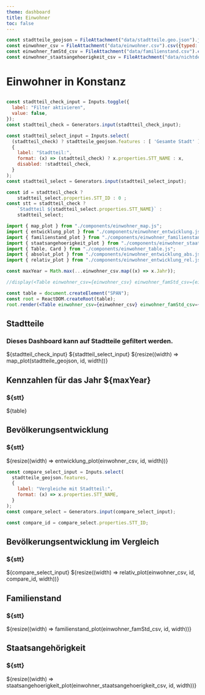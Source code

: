 ```yaml
---
theme: dashboard
title: Einwohner
toc: false
---
```


```js
const stadtteile_geojson = FileAttachment("data/stadtteile.geo.json").json();
const einwohner_csv = FileAttachment("data/einwohner.csv").csv({typed: true});
const einwohner_famStd_csv = FileAttachment("data/familienstand.csv").csv({typed: true});
const einwohner_staatsangehoerigkeit_csv = FileAttachment("data/nichtdeutsch.csv").csv({typed: true});
```

# Einwohner in Konstanz

<h2></h2>

<!-- Global Stadtteil Selection: affect all plots on this dashboard -->

```js
const stadtteil_check_input = Inputs.toggle({
  label: "Filter aktivieren",
  value: false,
});
const stadtteil_check = Generators.input(stadtteil_check_input);
```

```js
const stadtteil_select_input = Inputs.select(
  (stadtteil_check) ? stadtteile_geojson.features : [ 'Gesamte Stadt' ],
  {
    label: "Stadtteil:",
    format: (x) => (stadtteil_check) ? x.properties.STT_NAME : x,
    disabled: !stadtteil_check,
  }
);
const stadtteil_select = Generators.input(stadtteil_select_input);
```

```js
const id = stadtteil_check ?
    stadtteil_select.properties.STT_ID : 0 ;
const stt = stadtteil_check ?
    `Stadtteil ${stadtteil_select.properties.STT_NAME}` :
    stadtteil_select;
```

<!-- Iryna's second select button
```js
const groupedData = d3.group(einwohner_csv, d => d.STT);
//default value "Gesamtstadt"

// removed element with key "Gesamtstadt" and sorted alphabetically
const sortedData = Array.from(groupedData)
  .filter(([key, values]) => key !== "Gesamtstadt")
  .sort((a, b) => a[0].localeCompare(b[0]));

const combinedData = sortedData.flatMap(item => item[1]);
const groupedCombinedData = d3.group(combinedData, d => d.STT);

const select_ort = view(
  Inputs.select(
    groupedCombinedData,
    {label: html`<div class="st-title">Stadtteile:</div>`, unique: true}
  )
);
```
-->

```js
import { map_plot } from "./components/einwohner_map.js";
import { entwicklung_plot } from "./components/einwohner_entwicklung.js";
import { familienstand_plot } from "./components/einwohner_familienstand.js";
import { staatsangehoerigkeit_plot } from "./components/einwohner_staatsangehoerigkeit.js";
import { Table, Card } from "./components/einwohner_table.js";
import { absolut_plot } from "./components/einwohner_entwicklung_abs.js";
import { relativ_plot } from "./components/einwohner_entwicklung_rel.js";
```

```js
const maxYear = Math.max(...einwohner_csv.map((x) => x.Jahr));
```

```jsx
//display(<Table einwohner_csv={einwohner_csv} einwohner_famStd_csv={einwohner_famStd_csv}    einwohner_staatsangehoerigkeit_csv={einwohner_staatsangehoerigkeit_csv} id={id} width={width} />)

const table = document.createElement("SPAN");
const root = ReactDOM.createRoot(table);
root.render(<Table einwohner_csv={einwohner_csv} einwohner_famStd_csv={einwohner_famStd_csv}    einwohner_staatsangehoerigkeit_csv={einwohner_staatsangehoerigkeit_csv} id={id} width={width} />);
```

<div class="grid grid-cols-2">
  <div class="card">
    <h2>Stadtteile</h2>
    <h3>Dieses Dashboard kann auf Stadtteile gefiltert werden.</h3>
    ${stadtteil_check_input}
    ${stadtteil_select_input}
    ${resize((width) => map_plot(stadtteile_geojson, id, width))}
  </div>

  <div class="card">
    <h2>Kennzahlen für das Jahr ${maxYear}</h2>
    <h3>${stt}</h3>
    <div>
      ${table}
    </div>
  </div>
</div>

<div class="card">
  <h2>Bevölkerungsentwicklung</h2>
  <h3>${stt}</h3>
  ${resize((width) => entwicklung_plot(einwohner_csv, id, width))}
</div>

<!--

This one is redundant with the one before, right? Which one do we
prefer for the final product?

<div class="card">
  <h2>Bevölkerungsentwicklung</h2>
  <h3>${stt}</h3>
  ${resize((width) => absolut_plot(einwohner_csv, id, width))}
</div>

-->

```js
const compare_select_input = Inputs.select(
  stadtteile_geojson.features,
  {
    label: "Vergleiche mit Stadtteil:",
    format: (x) => x.properties.STT_NAME,
  }
);
const compare_select = Generators.input(compare_select_input);
```

```js
const compare_id = compare_select.properties.STT_ID;
```

<div class="card">
  <h2>Bevölkerungsentwicklung im Vergleich</h2>
  <h3>${stt}</h3>
  ${compare_select_input}
  ${resize((width) => relativ_plot(einwohner_csv, id, compare_id, width))}
</div>

<div class="card">
  <h2>Familienstand</h2>
  <h3>${stt}</h3>
  ${resize((width) => familienstand_plot(einwohner_famStd_csv, id, width))}
</div>

<div class="card">
  <h2>Staatsangehörigkeit</h2>
  <h3>${stt}</h3>
  ${resize((width) => staatsangehoerigkeit_plot(einwohner_staatsangehoerigkeit_csv, id, width))}
</div>
